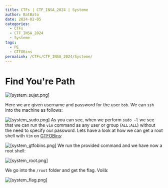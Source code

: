```yaml
---
title: CTFs | CTF_INSA_2024 | Systeme
author: BatBato
date: 2024-02-05
categories:
  - CTFs
  - CTF_INSA_2024
  - Systeme
tags:
  - PE
  - GTFOBins
permalink: /CTFs/CTF_INSA_2024/Systeme/
---
```

#  Find You're Path 

![[system_sujet.png]](https://raw.githubusercontent.com/Nouman404/nouman404.github.io/main/_posts/CTFs/CTF_INSA_2024/photos/system_sujet.png)

Here we are given username and password for the user `bob`. We can `ssh` into the machine as follows:

![[system_sudo.png]](https://raw.githubusercontent.com/Nouman404/nouman404.github.io/main/_posts/CTFs/CTF_INSA_2024/photos/system_sudo.png)
As you can see, when we perform `sudo -l` we see that we can run the `vim` command as any user or group (`ALL:ALL`) without the need to specify our password. Lets have a look at how we can get a root shell with `Vim` on [GTFOBins](https://gtfobins.github.io/gtfobins/vim/#sudo):

![[system_gtfobins.png]](https://raw.githubusercontent.com/Nouman404/nouman404.github.io/main/_posts/CTFs/CTF_INSA_2024/photos/system_gtfobins.png)
We run the provided command and we have now a root shell:

![[system_root.png]](https://raw.githubusercontent.com/Nouman404/nouman404.github.io/main/_posts/CTFs/CTF_INSA_2024/photos/system_root.png)

We go into the `/root` folder and get the flag. Voilà:

![[system_flag.png]](https://raw.githubusercontent.com/Nouman404/nouman404.github.io/main/_posts/CTFs/CTF_INSA_2024/photos/system_flag.png)
